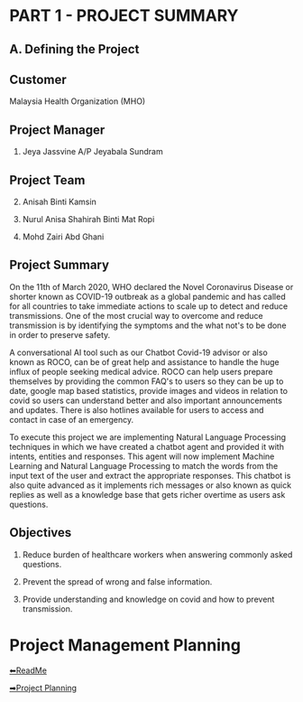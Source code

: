 # PART 1 - PROJECT SUMMARY

## A. Defining the Project 

## Customer 

Malaysia Health Organization (MHO)
  
## Project Manager

1. Jeya Jassvine A/P Jeyabala Sundram

## Project Team

2. Anisah Binti Kamsin

3. Nurul Anisa Shahirah Binti Mat Ropi 

4. Mohd Zairi Abd Ghani

## Project Summary

On the 11th of March 2020, WHO declared the Novel Coronavirus Disease or shorter known as COVID-19  outbreak as a global pandemic
and has called for all countries to take immediate actions to scale up to detect and reduce transmissions. One of the most crucial way to overcome and reduce transmission
is by identifying the symptoms and the what not's to be done in order to preserve safety.

A conversational AI tool such as our Chatbot Covid-19 advisor or also known as ROCO, can be of great help and assistance to handle the huge influx of people seeking medical advice. ROCO can help users prepare themselves by providing the common FAQ's to users so they can be up to date, google map based statistics, provide images and videos in relation to covid so users can understand better and also important announcements and updates. There is also hotlines available for users to access and contact in case of an emergency. 

To execute this project we are implementing Natural Language Processing techniques in which we have created a chatbot agent and provided it with intents, entities and responses. This agent will now implement Machine Learning and Natural Language Processing to match the words from the input text of the user and extract the appropriate responses. This chatbot is also quite advanced as it implements rich messages or also known as quick replies as well as a knowledge base that gets richer overtime as users ask questions.


## Objectives

1. Reduce burden of healthcare workers when answering commonly asked questions.

2. Prevent the spread of wrong and false information.

3. Provide understanding and knowledge on covid and how to prevent transmission.

# Project Management Planning

[⬅ReadMe](https://github.com/Jassvine/Covid19Bot)

[➡Project Planning](https://github.com/Jassvine/Covid19Bot/blob/main/Documentation/2-PROJECT%20PLANNING.md)

